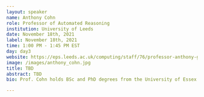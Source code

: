 ```yaml
---
layout: speaker
name: Anthony Cohn
role: Professor of Automated Reasoning
institution: University of Leeds
date: November 18th, 2021
label: November 18th, 2021
time: 1:00 PM - 1:45 PM EST
day: day3
website: https://eps.leeds.ac.uk/computing/staff/76/professor-anthony-g-cohn-freng-ceng-citp
image: /images/anthony_cohn.jpg
title: TBD
abstract: TBD
bio: Prof. Cohn holds BSc and PhD degrees from the University of Essex where he studied under Pat Hayes. He spent 10 years at the University of Warwick before moving to Leeds in 1990 where he founded  a research group working on Knowledge Representation and Reasoning with a particular focus on qualitative spatial/spatio-temporal  reasoning, the best known being the well cited Region Connection Calculus (RCC) – the KR-92 paper which introduced this calculus recently gained the KR-20 Test-of-Time Classic Paper Award.  He is Editor-in-Chief Spatial Cognition and Computation and has been Chairman/President of the UK AI Society SSAISB, the European Association for Artificial Intelligence  (EurAI),  KR inc, the IJCAI Board of Trustees and was the Editor-in-Chief for  Artificial Intelligence 2007-2014 and of the AAAI Press 2004-14. He currently chairs the Steering Committee of the Spatial Cognition conference. He remains a Director of KR Inc. He is the recipient of the 2015 IJCAI Donald E Walker Distinguished Service Award which honours senior scientists in AI for contributions and service to the field during their careers, as well as the 2012 AAAI Distinguished Service Award for “extraordinary and sustained service to the artificial intelligence community”. He is a Fellow of the Royal Academy of Engineering,  and is also a Fellow of AAAI, AISB,  EurAI (Founding Fellow), the BCS, and the IET. His research interests have always centred on knowledge representation and spatial information in particular. His  recent research interests range from theoretical work on spatial calculi and spatial ontologies, to cognitive vision, grounding language in vision,  detection of archaeological residues using remote sensing techniques, modelling spatial information in the hippocampus, integrating utility records and sensor data concerning the location of underground assets and decision support systems for tunnel maintenance and construction. He wrote some [limericks](https://artificial-intelligence.leeds.ac.uk/limericks-submitted-to-the-microsoft-limerick-competition-at-aaai-20/) on AI for the Microsoft Research Limerick competition at AAAI-20, including the winning entry.

---
```

